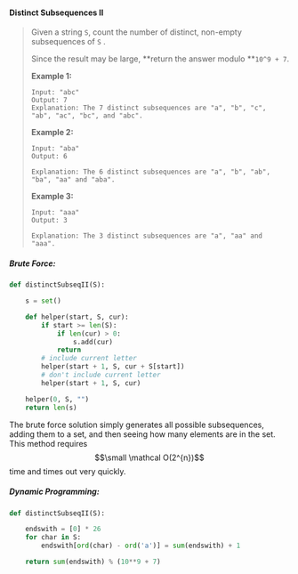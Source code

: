#### Distinct Subsequences II

> Given a string `S`, count the number of distinct, non-empty subsequences of `S` .
>
> Since the result may be large, **return the answer modulo **`10^9 + 7`.
>
> **Example 1:**
>
> ```
> Input: "abc"
> Output: 7
> Explanation: The 7 distinct subsequences are "a", "b", "c", "ab", "ac", "bc", and "abc".
> ```
>
> **Example 2:**
>
> ```
> Input: "aba"
> Output: 6
>
> Explanation: The 6 distinct subsequences are "a", "b", "ab", "ba", "aa" and "aba".
> ```
>
> **Example 3:**
>
> ```
> Input: "aaa"
> Output: 3
>
> Explanation: The 3 distinct subsequences are "a", "aa" and "aaa".
> ```

##### Brute Force:

```py
def distinctSubseqII(S):

    s = set()

    def helper(start, S, cur):
        if start >= len(S):
            if len(cur) > 0:
                s.add(cur)
            return
        # include current letter
        helper(start + 1, S, cur + S[start])
        # don't include current letter
        helper(start + 1, S, cur)

    helper(0, S, "")
    return len(s)
```

The brute force solution simply generates all possible subsequences, adding them to a set, and then seeing how many elements are in the set. This method requires $$\small \mathcal O(2^{n})$$ time and times out very quickly.

##### Dynamic Programming:

```py
def distinctSubseqII(S):

    endswith = [0] * 26        
    for char in S:
        endswith[ord(char) - ord('a')] = sum(endswith) + 1

    return sum(endswith) % (10**9 + 7)
```



